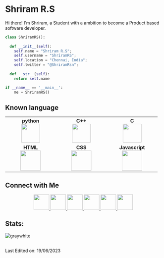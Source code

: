 <h1 align="">
  <b>Shriram R.S</b>
</h1>

<p>Hi there! I'm Shriram, a Student with a ambition to become a Product based software developer. </p>

```python
class ShriramRS():
    
  def __init__(self):
    self.name = "Shriram R.S";
    self.username = "ShriramRS";
    self.location = "Chennai, India";
    self.twitter = "@ShriramRsn";
    
  def __str__(self):
    return self.name

if __name__ == '__main__':
    me = ShriramRS()
```

<h2>Known language</h2>
<table>
<tbody>
 <tr>
<td align="center" width="20%">
<span><b><center>python</center></b></span> 
<img height=60px src="https://upload.wikimedia.org/wikipedia/commons/thumb/c/c3/Python-logo-notext.svg/230px-Python-logo-notext.svg.png?20220821155029"> 
</td>

<td align="center" width="20%">
<span><b><center>C++</center></b></span> 
<img height=60px src="https://upload.wikimedia.org/wikipedia/commons/thumb/1/18/ISO_C%2B%2B_Logo.svg/1822px-ISO_C%2B%2B_Logo.svg.png"> 
</td>

<td align="center" width="20%">
<span><b><center>C</center></b></span> 
<img height=60px src="https://upload.wikimedia.org/wikipedia/commons/1/19/C_Logo.png"> 
</td>
</tr>

<tr>
<td align="center" width="20%">
<span><b><center>HTML</center></b></span> 
<img height=65px src="https://upload.wikimedia.org/wikipedia/commons/thumb/6/61/HTML5_logo_and_wordmark.svg/2048px-HTML5_logo_and_wordmark.svg.png"> 
</td>

<td align="center" width="20%">
<span><b><center>CSS</center></b></span> 
<img height=65px src="https://cdn.freebiesupply.com/logos/thumbs/2x/css3-logo.png"> 
</td>

<td align="center" width="20%">
<span><b><center>Javascript</center></b></span> 
<img height=65px src="https://img.icons8.com/color/2x/javascript.png"> 
</td>
</tr>

</tbody>
</table>

<h2>Connect with Me</h2>
<div align="center">
  
  <a href="https://www.linkedin.com/in/shriram-rs-4b188b27b/">
    <img src="https://upload.wikimedia.org/wikipedia/commons/thumb/8/81/LinkedIn_icon.svg/1200px-LinkedIn_icon.svg.png" width="50px">
  </a>

  <a href="shriramrs24@gmail.com">
    <img src="https://w7.pngwing.com/pngs/608/931/png-transparent-gmail-new-logo-icon.png" width="50px">
  </a>

  <a href="https://www.facebook.com/profile.php?id=100013731424774">
    <img src="https://upload.wikimedia.org/wikipedia/commons/thumb/0/05/Facebook_Logo_%282019%29.png/1024px-Facebook_Logo_%282019%29.png" width="50px">
  </a>

  <a href="https://www.instagram.com/sriram_rsn/">
    <img src="https://upload.wikimedia.org/wikipedia/commons/thumb/5/58/Instagram-Icon.png/1025px-Instagram-Icon.png" width="50px">
  </a>

  <a href="https://open.spotify.com/user/31fx4tn3hinvxjwnl3ddg4bijpfq?si=52868854f8ed4d5b">
    <img src="https://play-lh.googleusercontent.com/UrY7BAZ-XfXGpfkeWg0zCCeo-7ras4DCoRalC_WXXWTK9q5b0Iw7B0YQMsVxZaNB7DM" width="50px">

  <a href="https://twitter.com/ShriramRsn">
    <img src="https://upload.wikimedia.org/wikipedia/commons/thumb/6/6f/Logo_of_Twitter.svg/1200px-Logo_of_Twitter.svg.png" width="50px">
  </a>
  </div>

<h2>Stats:</h2>

![graywhite](https://github-readme-stats.vercel.app/api?username=ShriramRsn&show_icons=true&hide=contribs,prs&cache_seconds=86400&theme=graywhite
)

<br>
Last Edited on: 19/06/2023

